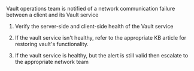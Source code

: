 Vault operations team is notified of a network communication failure between a client and its Vault service

1. Verify the server-side and client-side health of the Vault service

1. If the vault service isn't healthy, refer to the appropriate KB article for restoring vault's functionality.

1. If the vault service is healthy, but the alert is still valid then escalate to the appropriate network team
